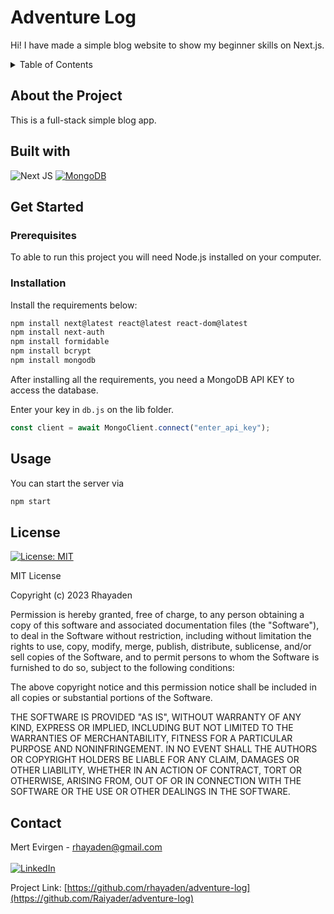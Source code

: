 # Adventure Log

Hi! I have made a simple blog website to show my beginner skills on Next.js.

<details>
  <summary>Table of Contents</summary>
  <ul>
    <li>
      <a href="#about-the-project">About The Project</a>
      <ul>
        <li><a href="#built-with">Built With</a></li>
      </ul>
    </li>
    <li>
      <a href="#getting-started">Getting Started</a>
      <ul>
        <li><a href="#prerequisites">Prerequisites</a></li>
        <li><a href="#installation">Installation</a></li>
      </ul>
    </li>
    <li><a href="#usage">Usage</a></li>
    <li><a href="#license">License</a></li>
    <li><a href="#contact">Contact</a></li>
  </ul>
</details>

## About the Project

This is a full-stack simple blog app.

## Built with

![Next JS](https://img.shields.io/badge/Next-black?style=for-the-badge&logo=next.js&logoColor=white)
[![MongoDB](https://img.shields.io/badge/MongoDB-%234ea94b.svg?style=for-the-badge&logo=mongodb&logoColor=white)](https://www.mongodb.com/)

## Get Started

### Prerequisites

To able to run this project you will need Node.js installed on your computer.

### Installation

Install the requirements below:

```sh
npm install next@latest react@latest react-dom@latest
npm install next-auth
npm install formidable
npm install bcrypt
npm install mongodb
```

After installing all the requirements, you need a MongoDB API KEY to access the database.

Enter your key in `db.js` on the lib folder.

```js
const client = await MongoClient.connect("enter_api_key");
```

## Usage

You can start the server via

```js
npm start
```

## License

[![License: MIT](https://img.shields.io/badge/License-MIT-yellow.svg)](https://opensource.org/licenses/MIT)

MIT License

Copyright (c) 2023 Rhayaden

Permission is hereby granted, free of charge, to any person obtaining a copy
of this software and associated documentation files (the "Software"), to deal
in the Software without restriction, including without limitation the rights
to use, copy, modify, merge, publish, distribute, sublicense, and/or sell
copies of the Software, and to permit persons to whom the Software is
furnished to do so, subject to the following conditions:

The above copyright notice and this permission notice shall be included in all
copies or substantial portions of the Software.

THE SOFTWARE IS PROVIDED "AS IS", WITHOUT WARRANTY OF ANY KIND, EXPRESS OR
IMPLIED, INCLUDING BUT NOT LIMITED TO THE WARRANTIES OF MERCHANTABILITY,
FITNESS FOR A PARTICULAR PURPOSE AND NONINFRINGEMENT. IN NO EVENT SHALL THE
AUTHORS OR COPYRIGHT HOLDERS BE LIABLE FOR ANY CLAIM, DAMAGES OR OTHER
LIABILITY, WHETHER IN AN ACTION OF CONTRACT, TORT OR OTHERWISE, ARISING FROM,
OUT OF OR IN CONNECTION WITH THE SOFTWARE OR THE USE OR OTHER DEALINGS IN THE
SOFTWARE.

## Contact

Mert Evirgen - rhayaden@gmail.com<br><br>
[![LinkedIn](https://img.shields.io/badge/linkedin-%230077B5.svg?style=for-the-badge&logo=linkedin&logoColor=white)](https://www.linkedin.com/in/evirgenmert/)

Project Link: [https://github.com/rhayaden/adventure-log](https://github.com/Raiyader/adventure-log)
